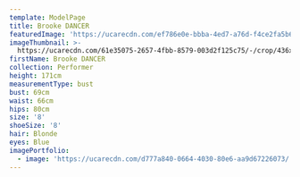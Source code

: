 ```yaml
---
template: ModelPage
title: Brooke DANCER
featuredImage: 'https://ucarecdn.com/ef786e0e-bbba-4ed7-a76d-f4ce2fa5b625/'
imageThumbnail: >-
  https://ucarecdn.com/61e35075-2657-4fbb-8579-003d2f125c75/-/crop/436x515/0,91/-/preview/
firstName: Brooke DANCER
collection: Performer
height: 171cm
measurementType: bust
bust: 69cm
waist: 66cm
hips: 80cm
size: '8'
shoeSize: '8'
hair: Blonde
eyes: Blue
imagePortfolio:
  - image: 'https://ucarecdn.com/d777a840-0664-4030-80e6-aa9d67226073/'
---
```


